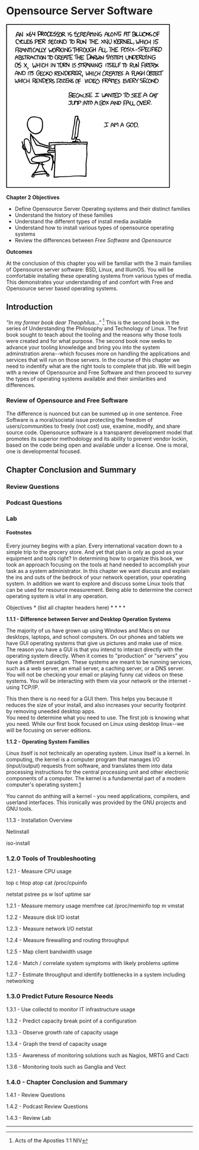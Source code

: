 # Opensource Server Software 
![Measure twice, cut once - *proverb*](images/Chapter-Header/chapter-02/abstraction.png "Understanding the Technology and Philosophy of Linux")

__Chapter 2 Objectives__

  *  Define Opensource Server Operating systems and their distinct families
  *  Understand the history of these families
  *  Understand the different types of install media available
  *  Understand how to install various types of opensource operating systems
  *  Review the differences between *Free Software* and *Opensource*
  
__Outcomes__
 
   At the conclusion of this chapter you will be familiar with the 3 main families of Opensource server software: BSD, Linux, and IllumOS.  You will be comfortable installing these operating systems from various types of media.  This demonstrates your understanding of and comfort with Free and Opensource server based operating systems.

## Introduction

  *"In my former book dear Theophilus..."* [^1]  This is the second book in the series of Understanding the Philosophy and Technology of Linux.  The first book sought to teach about the tooling and the reasons why those tools were created and for what purpose.  The second book now seeks to advance your tooling knowledge and bring you into the system adminstration arena--which focuses more on handling the applications and services that will run on those servers.   In the course of this chapter we need to indentify what are the right tools to complete that job.  We will begin with a review of Opensource and Free Software and then proceed to survey the types of operating systems available and their similarities and differences.

### Review of Opensource and Free Software

  The difference is nuonced but can be summed up in one sentence.  Free Software is a moral/societal issue protecting the freedom of users/communities to freely (not cost) use, examine, modify, and share source code.  Opensource software is a transparent development model that promotes its superior methodology and its ability to prevent vendor lockin, based on the code being open and available under a license.  One is moral, one is developmental focused.  




## Chapter Conclusion and Summary


### Review Questions


### Podcast Questions



### Lab


#### Footnotes 
 
[^1]: Acts of the Apostles 1:1 NIV 
 
Every journey begins with a plan. Every international vacation down to a simple trip to the grocery store. And yet that plan is only as good as your equipment and tools right?  In determining how to organize this book, we took an approach focusing on the tools at hand needed to accomplish your task as a system administrator.  In this chapter we want discuss and explain the ins and outs of the bedrock of your network operation, your operating system.  In addition we want to explore and discuss some Linux tools that can be used for resource measurement. Being able to determine the correct operating system is vital in any operation.  

Objectives
    * (list all chapter headers here)
    *
    *
    *
    *


__1.1.1 - Difference between Server and Desktop Operation Systems__

  The majority of us have grown up using Windows and Macs on our desktops, laptops, and school computers.  On our phones and tablets we have GUI operating systems that give us pictures and make use of mice.  The reason you have a GUI is that you intend to interact directly with the operating system directly.   When it comes to "production" or "servers" you have a different paradigm.  These systems are meant to be running services, such as a web server, an email server, a caching server, or a DNS server.  You will not be checking your email or playing funny cat videos on these systems.  You will be interacting with them via your network or the internet - using TCP/IP.  
  
  This then there is no need for a GUI them.  This helps you because it reduces the size of your install, and also increases your security footprint by removing uneeded desktop apps.  
You need to determine what you need to use.  The first job is knowing what you need.  While our first book focused on Linux using desktop linux--we will be focusing on server editions.

__1.1.2 - Operating System Families__

  Linux itself is not technically an operating system.  Linux itself is a kernel.  In computing, the kernel is a computer program that manages I/O (input/output) requests from software, and translates them into data processing instructions for the central processing unit and other electronic components of a computer. The kernel is a fundamental part of a modern computer's operating system.[1](https://en.wikipedia.org/wiki/Kernel_(operating_system))

  You cannot do anthing will a kernel - you need applications, compilers, and userland interfaces.  This ironically was provided by the GNU projects and GNU tools.  

1.1.3 - Installation Overview

Netinstall 

iso-install

### 1.2.0 Tools of Troubleshooting 

1.2.1 - Measure CPU usage

top c
htop
atop
cat /proc/cpuinfo

netstat
pstree
ps
w
lsof
uptime
sar

1.2.1 - Measure memory usage
memfree
cat /proc/meminfo
top m
vmstat

1.2.2 - Measure disk I/O
iostat

1.2.3 - Measure network I/O
netstat 

1.2.4 - Measure firewalling and routing throughput


1.2.5 - Map client bandwidth usage


1.2.6 - Match / correlate system symptoms with likely problems
uptime

1.2.7 - Estimate throughput and identify bottlenecks in a system including networking

### 1.3.0 Predict Future Resource Needs

1.3.1 - Use collectd to monitor IT infrastructure usage

1.3.2 - Predict capacity break point of a configuration

1.3.3 - Observe growth rate of capacity usage

1.3.4 - Graph the trend of capacity usage

1.3.5 - Awareness of monitoring solutions such as Nagios, MRTG and Cacti

1.3.6 - Monitoring tools such as Ganglia and Vect

### 1.4.0 - Chapter Conclusion and Summary

1.4.1 - Review Questions

1.4.2 - Podcast Review Questions


1.4.3 - Review Lab

- - - 
